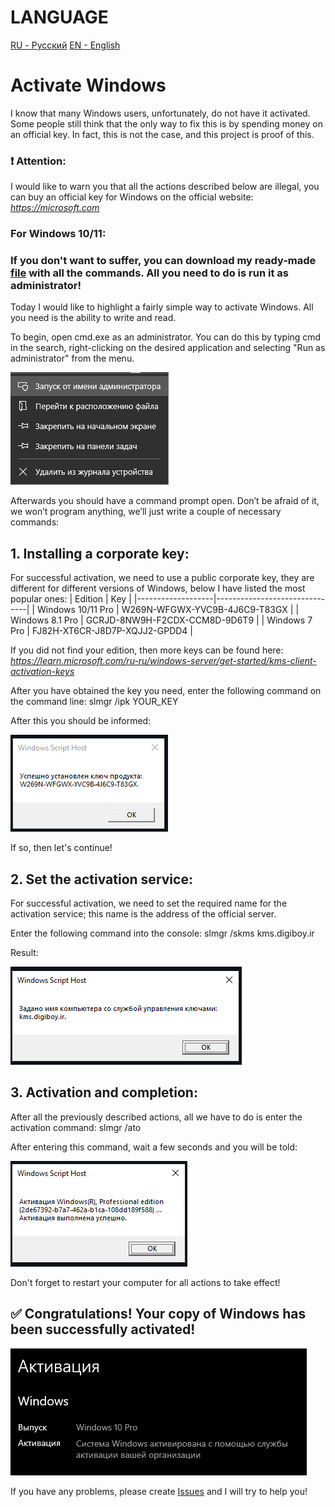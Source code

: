 # LANGUAGE
[RU - Русский](https://github.com/Artik1279/Windows-activator/blob/main/README.md)
[EN - English](https://github.com/Artik1279/Windows-activator/blob/main/README_en.md)


# Activate Windows

I know that many Windows users, unfortunately, do not have it activated. Some people still think that the only way to fix this is by spending money on an official key. In fact, this is not the case, and this project is proof of this.

### ❗ Attention:

I would like to warn you that all the actions described below are illegal, you can buy an official key for Windows on the official website:
*https://microsoft.com*

### For Windows 10/11:
### If you don't want to suffer, you can download my ready-made [file](https://github.com/Artik1279/Windows-activator/blob/main/ActivatorWindows10-11.bat) with all the commands. All you need to do is run it as administrator!

Today I would like to highlight a fairly simple way to activate Windows. All you need is the ability to write and read.

To begin, open cmd.exe as an administrator. You can do this by typing cmd in the search, right-clicking on the desired application and selecting "Run as administrator" from the menu.

![Administrator](imgs/admin.png)

Afterwards you should have a command prompt open. Don’t be afraid of it, we won’t program anything, we’ll just write a couple of necessary commands:

## 1. Installing a corporate key:

For successful activation, we need to use a public corporate key, they are different for different versions of Windows, below I have listed the most popular ones:
| Edition           | Key                           |
|-------------------|-------------------------------|
| Windows 10/11 Pro | W269N-WFGWX-YVC9B-4J6C9-T83GX |
| Windows 8.1 Pro   | GCRJD-8NW9H-F2CDX-CCM8D-9D6T9 |
| Windows 7 Pro     | FJ82H-XT6CR-J8D7P-XQJJ2-GPDD4 |

If you did not find your edition, then more keys can be found here: *https://learn.microsoft.com/ru-ru/windows-server/get-started/kms-client-activation-keys*

After you have obtained the key you need, enter the following command on the command line:
slmgr /ipk YOUR_KEY

After this you should be informed:

![First step](imgs/1.png)

If so, then let's continue!

## 2. Set the activation service:

For successful activation, we need to set the required name for the activation service; this name is the address of the official server.

Enter the following command into the console:
slmgr /skms kms.digiboy.ir

Result:

![Second step](imgs/2.png)

## 3. Activation and completion:

After all the previously described actions, all we have to do is enter the activation command:
slmgr /ato

After entering this command, wait a few seconds and you will be told:

![Third step](imgs/3.png)

Don't forget to restart your computer for all actions to take effect!

## ✅ Congratulations! Your copy of Windows has been successfully activated!

![Fourth step](imgs/4.png)

If you have any problems, please create [Issues](https://github.com/Artik1279/Windows-activator/issues) and I will try to help you!
